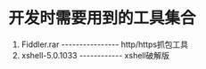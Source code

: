 # 开发时需要用到的工具集合

1. Fiddler.rar ---------------- http/https抓包工具
2. xshell-5.0.1033 ------------ xshell破解版

